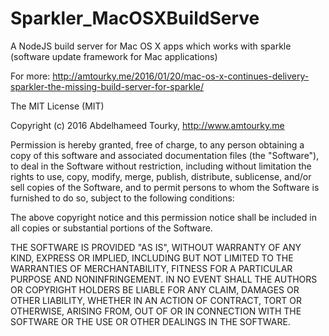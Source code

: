 # Sparkler_MacOSXBuildServe
A NodeJS build server for Mac OS X apps which works with sparkle (software update framework for Mac applications)

For more: http://amtourky.me/2016/01/20/mac-os-x-continues-delivery-sparkler-the-missing-build-server-for-sparkle/


The MIT License (MIT)

Copyright (c) 2016 Abdelhameed Tourky, http://www.amtourky.me

Permission is hereby granted, free of charge, to any person obtaining a copy
of this software and associated documentation files (the "Software"), to deal
in the Software without restriction, including without limitation the rights
to use, copy, modify, merge, publish, distribute, sublicense, and/or sell
copies of the Software, and to permit persons to whom the Software is
furnished to do so, subject to the following conditions:

The above copyright notice and this permission notice shall be included in all
copies or substantial portions of the Software.

THE SOFTWARE IS PROVIDED "AS IS", WITHOUT WARRANTY OF ANY KIND, EXPRESS OR
IMPLIED, INCLUDING BUT NOT LIMITED TO THE WARRANTIES OF MERCHANTABILITY,
FITNESS FOR A PARTICULAR PURPOSE AND NONINFRINGEMENT. IN NO EVENT SHALL THE
AUTHORS OR COPYRIGHT HOLDERS BE LIABLE FOR ANY CLAIM, DAMAGES OR OTHER
LIABILITY, WHETHER IN AN ACTION OF CONTRACT, TORT OR OTHERWISE, ARISING FROM,
OUT OF OR IN CONNECTION WITH THE SOFTWARE OR THE USE OR OTHER DEALINGS IN THE
SOFTWARE.
